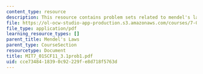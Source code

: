 ```yaml
---
content_type: resource
description: This resource contains problem sets related to mendel's laws.
file: https://ol-ocw-studio-app-production.s3.amazonaws.com/courses/7-01sc-fundamentals-of-biology-fall-2011/cce7348418390c92229fe8d718f5763d_MIT7_01SCF11_3.1prob1.pdf
file_type: application/pdf
learning_resource_types: []
parent_title: Mendel's Laws
parent_type: CourseSection
resourcetype: Document
title: MIT7_01SCF11_3.1prob1.pdf
uid: cce73484-1839-0c92-229f-e8d718f5763d
---
```

